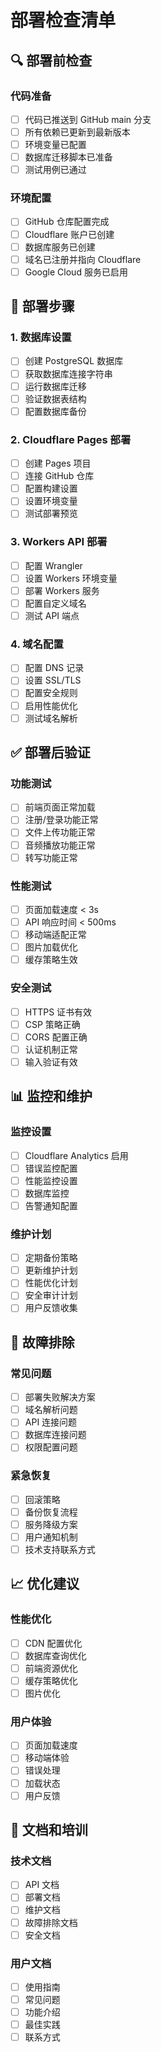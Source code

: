 # 部署检查清单

## 🔍 部署前检查

### 代码准备
- [ ] 代码已推送到 GitHub main 分支
- [ ] 所有依赖已更新到最新版本
- [ ] 环境变量已配置
- [ ] 数据库迁移脚本已准备
- [ ] 测试用例已通过

### 环境配置
- [ ] GitHub 仓库配置完成
- [ ] Cloudflare 账户已创建
- [ ] 数据库服务已创建
- [ ] 域名已注册并指向 Cloudflare
- [ ] Google Cloud 服务已启用

## 🚀 部署步骤

### 1. 数据库设置
- [ ] 创建 PostgreSQL 数据库
- [ ] 获取数据库连接字符串
- [ ] 运行数据库迁移
- [ ] 验证数据表结构
- [ ] 配置数据库备份

### 2. Cloudflare Pages 部署
- [ ] 创建 Pages 项目
- [ ] 连接 GitHub 仓库
- [ ] 配置构建设置
- [ ] 设置环境变量
- [ ] 测试部署预览

### 3. Workers API 部署
- [ ] 配置 Wrangler
- [ ] 设置 Workers 环境变量
- [ ] 部署 Workers 服务
- [ ] 配置自定义域名
- [ ] 测试 API 端点

### 4. 域名配置
- [ ] 配置 DNS 记录
- [ ] 设置 SSL/TLS
- [ ] 配置安全规则
- [ ] 启用性能优化
- [ ] 测试域名解析

## ✅ 部署后验证

### 功能测试
- [ ] 前端页面正常加载
- [ ] 注册/登录功能正常
- [ ] 文件上传功能正常
- [ ] 音频播放功能正常
- [ ] 转写功能正常

### 性能测试
- [ ] 页面加载速度 < 3s
- [ ] API 响应时间 < 500ms
- [ ] 移动端适配正常
- [ ] 图片加载优化
- [ ] 缓存策略生效

### 安全测试
- [ ] HTTPS 证书有效
- [ ] CSP 策略正确
- [ ] CORS 配置正确
- [ ] 认证机制正常
- [ ] 输入验证有效

## 📊 监控和维护

### 监控设置
- [ ] Cloudflare Analytics 启用
- [ ] 错误监控配置
- [ ] 性能监控设置
- [ ] 数据库监控
- [ ] 告警通知配置

### 维护计划
- [ ] 定期备份策略
- [ ] 更新维护计划
- [ ] 性能优化计划
- [ ] 安全审计计划
- [ ] 用户反馈收集

## 🚨 故障排除

### 常见问题
- [ ] 部署失败解决方案
- [ ] 域名解析问题
- [ ] API 连接问题
- [ ] 数据库连接问题
- [ ] 权限配置问题

### 紧急恢复
- [ ] 回滚策略
- [ ] 备份恢复流程
- [ ] 服务降级方案
- [ ] 用户通知机制
- [ ] 技术支持联系方式

## 📈 优化建议

### 性能优化
- [ ] CDN 配置优化
- [ ] 数据库查询优化
- [ ] 前端资源优化
- [ ] 缓存策略优化
- [ ] 图片优化

### 用户体验
- [ ] 页面加载速度
- [ ] 移动端体验
- [ ] 错误处理
- [ ] 加载状态
- [ ] 用户反馈

## 📝 文档和培训

### 技术文档
- [ ] API 文档
- [ ] 部署文档
- [ ] 维护文档
- [ ] 故障排除文档
- [ ] 安全文档

### 用户文档
- [ ] 使用指南
- [ ] 常见问题
- [ ] 功能介绍
- [ ] 最佳实践
- [ ] 联系方式